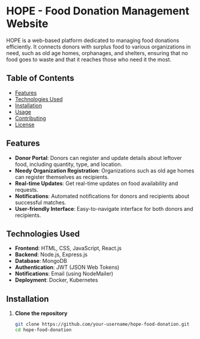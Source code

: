 # HOPE - Food Donation Management Website

HOPE is a web-based platform dedicated to managing food donations efficiently. It connects donors with surplus food to various organizations in need, such as old age homes, orphanages, and shelters, ensuring that no food goes to waste and that it reaches those who need it the most.

## Table of Contents

- [Features](#features)
- [Technologies Used](#technologies-used)
- [Installation](#installation)
- [Usage](#usage)
- [Contributing](#contributing)
- [License](#license)

## Features

- **Donor Portal**: Donors can register and update details about leftover food, including quantity, type, and location.
- **Needy Organization Registration**: Organizations such as old age homes can register themselves as recipients.
- **Real-time Updates**: Get real-time updates on food availability and requests.
- **Notifications**: Automated notifications for donors and recipients about successful matches.
- **User-friendly Interface**: Easy-to-navigate interface for both donors and recipients.

## Technologies Used

- **Frontend**: HTML, CSS, JavaScript, React.js
- **Backend**: Node.js, Express.js
- **Database**: MongoDB
- **Authentication**: JWT (JSON Web Tokens)
- **Notifications**: Email (using NodeMailer)
- **Deployment**: Docker, Kubernetes

## Installation

1. **Clone the repository**
   ```bash
   git clone https://github.com/your-username/hope-food-donation.git
   cd hope-food-donation
